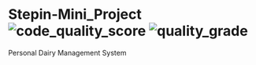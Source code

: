 # Stepin-Mini_Project  ![code_quality_score](https://www.code-inspector.com/project/27558/status/svg)  ![quality_grade](https://www.code-inspector.com/project/27558/score/svg)
Personal Dairy Management System
